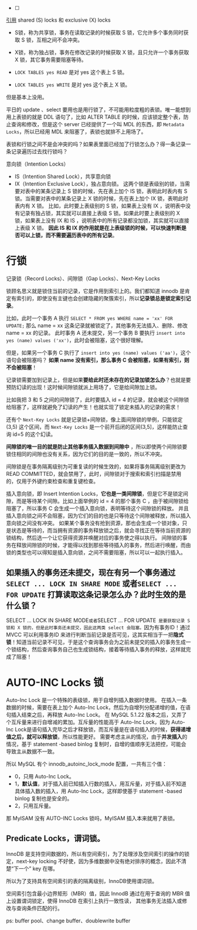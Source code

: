 - [ ] 
[引用](https://zhuanlan.zhihu.com/p/388691518?utm_source=wechat_session&utm_medium=social&utm_oi=29330163892224&utm_campaign=shareopn)
shared (S) locks 和 exclusive (X) locks
-   S锁，称为共享锁，事务在读取记录的时候获取 S 锁，它允许多个事务同时获取 S 锁，互相之间不会冲突。  
-   X锁，称为独占锁，事务在修改记录的时候获取 X 锁，且只允许一个事务获取 X 锁，其它事务需要阻塞等待。

-   `LOCK TABLES yes READ` 是对 yes 这个表上 S 锁。
-   `LOCK TABLES yes WRITE` 是对 yes 这个表上 X 锁。

但是基本上没用。


平日的 update 、select 要用也是用行锁了，不可能用粒度粗的表锁。唯一能想到用上表锁的就是 DDL 语句了，比如 ALTER TABLE 的时候，应该锁定整个表，防止查询和修改，但是这个 server 已经提供了一个叫 MDL 的东西，即 `Metadata Locks`，所以已经用 MDL 来阻塞了，表锁也就排不上用场了。

表锁和行锁之间不是会冲突的吗？如果表里面已经加了行锁怎么办？得一条记录一条记录遍历过去找行锁吗？

意向锁（Intention Locks）
-   IS（Intention Shared Lock），共享意向锁
-   IX（Intention Exclusive Lock），独占意向锁。
这两个锁是表级别的锁，当需要对表中的某条记录上 S 锁的时候，先在表上加个 IS 锁，表明此时表内有 S 锁。当需要对表中的某条记录上 X 锁的时候，先在表上加个 IX 锁，表明此时表内有 X 锁。
比如，此时要上表级别的 S 锁，如果表上没有 IX ，说明表中没有记录有独占锁，其实就可以直接上表级 S 锁。如果此时要上表级别的 X 锁，如果表上没有 IX 和 IS ，说明表中的所有记录都没加锁，其实就可以直接上表级 X 锁。
**因此 IS 和 IX 的作用就是在上表级锁的时候，可以快速判断是否可以上锁，而不需要遍历表中的所有记录**。

# 行锁

记录锁（Record Locks）、间隙锁（Gap Locks）、Next-Key Locks


锁顾名思义就是锁住当前的记录，它是作用到索引上的。我们都知道 innodb 是肯定有索引的，即使没有主键也会创建隐藏的聚簇索引，所以**记录锁总是锁定索引记录**。

比如，此时一个事务 A 执行 `SELECT * FROM yes WHERE name = 'xx' FOR UPDATE;` 那么 name = xx 这条记录就被锁定了，其他事务无法插入、删除、修改 name = xx 的记录。
此时事务 A 还未提交，另一个事务 B 要执行 `insert into yes (name) values ('xx')`，此时会被阻塞，这个很好理解。

但是，如果另一个事务 C 执行了 `insert into yes (name) values ('aa')`，这个语句会被阻塞吗？
**如果 name 没有索引，那么事务 C 会被阻塞，如果有索引，则不会被阻塞**！


记录锁需要加到记录上，但是如果**要给此时还未存在的记录加锁怎么办**？也就是要预防幻读的出现！这时候间隙锁就派上用场了，它是给间隙加上锁。

比如我把 3 和 5 之间的间隙锁了，此时要插入 id = 4 的记录，就会被这个间隙锁给阻塞了，这样就避免了幻读的产生！也就实现了锁定未插入的记录的需求！

还有个 `Next-Key Locks` 就是记录锁+间隙锁，像上面间隙锁的举例，只能锁定(3,5) 这个区间，而 `Next-Key Locks` 是一个前开后闭的区间(3,5]，这样能防止查询 id=5 的这个幻读。

**间隙锁的唯一目的就是防止其他事务插入数据到间隙中** ，所以即使两个间隙锁要锁住相同的间隙也没有关系，因为它们的目的是一致的，所以不冲突。

间隙锁是在事务隔离级别为可重复读的时候生效的，如果将事务隔离级别更改为 READ COMMITTED，就会禁用了，此时，间隙锁对于搜索和索引扫描是禁用的，仅用于外键约束检查和重复键检查。

插入意向锁，即 Insert Intention Locks，**它也是一类间隙锁**，但是它不是锁定间隙，而是等待某个间隙。比如上面举例的 id = 4 的那个事务 C ，由于被间隙锁给阻塞了，所以事务 C 会生成一个插入意向锁，表明等待这个间隙锁的释放。
并且插入意向锁之间不会阻塞，因为它们的目的也是只等待这个间隙被释放，所以插入意向锁之间没有冲突。
如果某个事务没有抢到资源，那也会生成一个锁对象，只是状态是等待的，而当拥有资源的事务释放锁之后，就会寻找正在等待当前资源的锁结构，然后选一个让它获得资源并唤醒对应的事务使之得以执行。
间隙锁的事务在释放间隙锁的时候，才能得以找到那些等待插入的事务，然后进行唤醒，而由锁的类型也可以得知是插入意向锁，之间不需要阻塞，所以可以一起执行插入。


## 如果插入的事务还未提交，现在有另一个事务通过`SELECT ... LOCK IN SHARE MODE` 或者`SELECT ... FOR UPDATE` 打算读取这条记录怎么办？此时生效的是什么锁？

SELECT ... LOCK IN SHARE MODE`或者`SELECT ... FOR UPDATE` 是要获取记录 S 锁和 X 锁的，但是此时事务还未提交，因此这两类 select 会阻塞。`因为有事务ID！通过 MVCC 可以利用事务ID 来进行判断当前记录是否可见，这其实相当于一把**隐式锁**！知道当前记录不可见，于是这个查询事务会为之前未提交的插入的事务生成一个锁结构，然后查询事务自己也生成锁结构，接着等待插入事务的释放，这样就完成了阻塞！

# AUTO-INC Locks 锁

Auto-Inc Lock 是一个特殊的表级锁，用于自增列插入数据时使用。 在插入一条数据的时候，需要在表上加个 Auto-Inc Lock，然后为自增列分配递增的值，在语句插入结束之后，再释放 Auto-Inc Lock。
在 MySQL 5.1.22 版本之后，又弄了个互斥量来进行自增减的累加。互斥量的性能高于 Auto-Inc Lock，因为 Auto-Inc Lock是语句插入完毕之后才释放锁，而互斥量是在语句插入的时候，**获得递增值之后，就可以释放锁**，所以性能更好。
需要考虑主从的情况，由于**并发插入**的情况，基于 statement -based binlog 复制时，自增的值顺序无法把控，可能会导致主从数据不一致。

所以 MySQL 有个 innodb_autoinc_lock_mode 配置，一共有三个值：

-   0，只用 Auto-Inc Lock。
-   1，**默认值**，对于插入前已知插入行数的插入，用互斥量，对于插入前不知道具体插入数的插入，用 Auto-Inc Lock，这样即使基于 statement -based binlog 复制也是安全的。
-   2，只用互斥量。

那 MyISAM 没有 AUTO-INC Locks 锁吗，MyISAM 插入本来就用了表锁。

##  Predicate Locks，谓词锁。
 
 InnoDB 是支持空间数据的，所以有空间索引，为了处理涉及空间索引的操作的锁定，next-key locking 不好使，因为多维数据中没有绝对排序的概念，因此不清楚“下一个” key 在哪。

所以为了支持具有空间索引的表的隔离级别，InnoDB使用谓词锁。

空间索引包含最小边界矩形（MBR）值，因此 InnodB 通过在用于查询的 MBR 值上设置谓词锁定，使得 InnoDB 在索引上执行一致性读， 其他事务无法插入或修改与查询条件匹配的行。

ps:  buffer pool、change buffer、doublewrite buffer